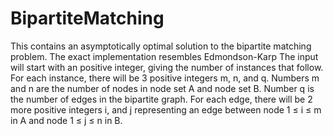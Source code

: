 # BipartiteMatching
This contains an asymptotically optimal solution to the bipartite matching problem. The exact implementation resembles Edmondson-Karp
The input will start with an positive integer, giving the number of instances that follow. For each
instance, there will be 3 positive integers m, n, and q. Numbers m and n are the number of nodes in
node set A and node set B. Number q is the number of edges in the bipartite graph. For each edge,
there will be 2 more positive integers i, and j representing an edge between node 1 ≤ i ≤ m in A and
node 1 ≤ j ≤ n in B.
